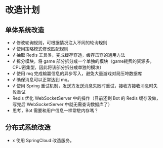 # 改造计划
## 单体系统改造
- √ 修改轮询规则，可根据情况注入不同的轮询规则
- √ 使用策略模式修改匹配规则
- √ 抽取 Redis 工具类，完成缓存穿透，缓存击穿的通用方法
- √ 拆分模块，将 game 部分拆分成一个单独的模块（game耗费的资源多，CPU密集型，因此将该部分拆分成单独的模块）
- √ 使用 mq 完成输赢信息的异步写入，避免大量游戏对局压垮数据库
- √ 确保消息可以正常达到 mq。
- √ 使用 Spring 重试机制，发送方发送消息失败时重试，接收方接收消息时失败重试
- Redis 优化 WebSocketServer 中的操作（目前还剩 Bot 的 Redis 缓存没做，写完后 WebSocketServer 中就无需查询数据库了）
- 思考，Bot 需要和用户信息一样常駐内存嗎？
## 分布式系统改造
- x 使用 SpringCloud 改造服务。
